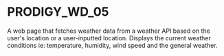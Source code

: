 # PRODIGY_WD_05
A web page that fetches weather data from a weather API based on the user's location or a user-inputted location. Displays the current weather conditions ie: temperature, humidity, wind speed and the general weather.
